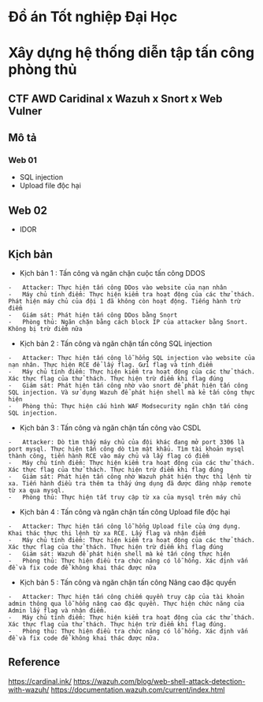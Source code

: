 # Đồ án Tốt nghiệp Đại Học
# Xây dựng hệ thống diễn tập tấn công phòng thủ
## CTF AWD Caridinal x Wazuh x Snort x Web Vulner
## Mô tả
### Web 01
- SQL injection
- Upload file độc hại
## Web 02
- IDOR
## Kịch bản
- Kịch bản 1 : Tấn công và ngăn chặn cuộc tấn công DDOS
```
-	Attacker: Thực hiện tấn công DDos vào website của nạn nhân
-	Máy chủ tính điểm: Thực hiện kiểm tra hoạt động của các thử thách. Phát hiện máy chủ của đội 1 đã không còn hoạt động. Tiếng hành trừ điểm
-	Giám sát: Phát hiện tấn công DDos bằng Snort
-	Phòng thủ: Ngăn chặn bằng cách block IP của attacker bằng Snort. Không bị trừ điểm nữa
```
- Kịch bản 2 : Tấn công và ngăn chặn tấn công SQL injection
```
-	Attacker: Thực hiện tấn công lỗ hổng SQL injection vào website của nạn nhân. Thực hiện RCE để lấy flag. Gửi flag và tính điểm
-	Máy chủ tính điểm: Thực hiện kiểm tra hoạt động của các thử thách. Xác thực flag của thử thách. Thực hiện trừ điểm khi flag đúng
-	Giám sát: Phát hiện tấn công nhờ vào snort để phát hiện tấn công SQL injection. Và sử dụng Wazuh để phát hiện shell mà kẻ tấn công thực hiện
-	Phòng thủ: Thực hiện cấu hình WAF Modsecurity ngăn chặn tấn công SQL injection.
```
- Kịch bản 3 : Tấn công và ngăn chặn tấn công vào CSDL
```
-	Attacker: Dò tìm thấy máy chủ của đội khác đang mở port 3306 là port mysql. Thực hiện tấn công dò tìm mật khẩu. Tìm tài khoản mysql thành công, tiến hành RCE vào máy chủ và lấy flag có điểm
-	Máy chủ tính điểm: Thực hiện kiểm tra hoạt động của các thử thách. Xác thực flag của thử thách. Thực hiện trừ điểm khi flag đúng
-	Giám sát: Phát hiện tấn công nhờ Wazuh phát hiện thực thi lệnh từ xa. Tiến hành điều tra thêm ta thấy ứng dụng đã được đăng nhập remote từ xa qua mysql.
-	Phòng thủ: Thực hiện tắt truy cập từ xa của mysql trên máy chủ
```
- Kịch bản 4 : Tấn công và ngăn chặn tấn công Upload file độc hại
```
-	Attacker: Thực hiện tấn công lỗ hổng Upload file của ứng dụng. Khai thác thực thi lệnh từ xa RCE. Lấy flag và nhận điểm
-	Máy chủ tính điểm: Thực hiện kiểm tra hoạt động của các thử thách. Xác thực flag của thử thách. Thực hiện trừ điểm khi flag đúng
-	Giám sát: Wazuh để phát hiện shell mà kẻ tấn công thực hiện
-	Phòng thủ: Thực hiện điều tra chức năng có lỗ hổng. Xác định vấn đề và fix code để không khai thác được nữa
```
- Kịch bản 5 : Tấn công và ngăn chặn tấn công Nâng cao đặc quyền
```
-	Attacker: Thực hiện tấn công chiếm quyền truy cập của tài khoản admin thông qua lỗ hổng nâng cao đặc quyền. Thực hiện chức năng của Admin lấy flag và nhận điểm.
-	Máy chủ tính điểm: Thực hiện kiểm tra hoạt động của các thử thách. Xác thực flag của thử thách. Thực hiện trừ điểm khi flag đúng.
-	Phòng thủ: Thực hiện điều tra chức năng có lỗ hổng. Xác định vấn đề và fix code để không khai thác được nữa.
```
## Reference
https://cardinal.ink/
https://wazuh.com/blog/web-shell-attack-detection-with-wazuh/
https://documentation.wazuh.com/current/index.html
